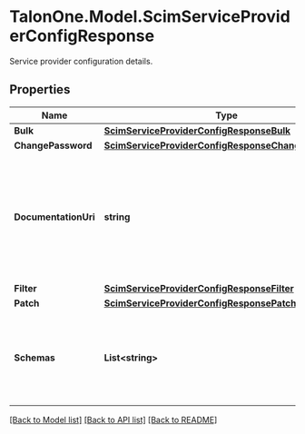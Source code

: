 # TalonOne.Model.ScimServiceProviderConfigResponse
Service provider configuration details.
## Properties

Name | Type | Description | Notes
------------ | ------------- | ------------- | -------------
**Bulk** | [**ScimServiceProviderConfigResponseBulk**](ScimServiceProviderConfigResponseBulk.md) |  | [optional] 
**ChangePassword** | [**ScimServiceProviderConfigResponseChangePassword**](ScimServiceProviderConfigResponseChangePassword.md) |  | [optional] 
**DocumentationUri** | **string** | The URI that points to the SCIM service provider&#39;s documentation, providing further details about the service&#39;s capabilities and usage. | [optional] 
**Filter** | [**ScimServiceProviderConfigResponseFilter**](ScimServiceProviderConfigResponseFilter.md) |  | [optional] 
**Patch** | [**ScimServiceProviderConfigResponsePatch**](ScimServiceProviderConfigResponsePatch.md) |  | [optional] 
**Schemas** | **List&lt;string&gt;** | A list of SCIM schemas that define the structure and data types supported by the service provider. | [optional] 

[[Back to Model list]](../README.md#documentation-for-models) [[Back to API list]](../README.md#documentation-for-api-endpoints) [[Back to README]](../README.md)

